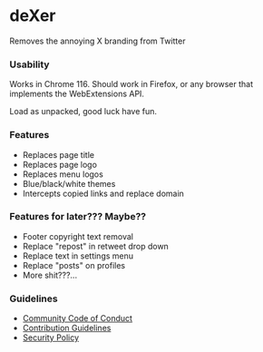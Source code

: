 # deXer
Removes the annoying X branding from Twitter

### Usability
Works in Chrome 116. Should work in Firefox, or any browser that implements the WebExtensions API.

Load as unpacked, good luck have fun.

### Features
- Replaces page title
- Replaces page logo
- Replaces menu logos
- Blue/black/white themes
- Intercepts copied links and replace domain

### Features for later??? Maybe??
- Footer copyright text removal
- Replace "repost" in retweet drop down
- Replace text in settings menu
- Replace "posts" on profiles
- More shit???...

### Guidelines
- [Community Code of Conduct](.github/CODE_OF_CONDUCT.md)
- [Contribution Guidelines](.github/CONTRIBUTING.md)
- [Security Policy](.github/SECURITY.md)